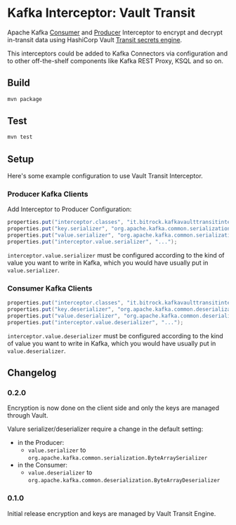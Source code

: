 # Kafka Interceptor: Vault Transit

Apache Kafka [Consumer](https://kafka.apache.org/25/javadoc/org/apache/kafka/clients/consumer/ConsumerInterceptor.html)
and
[Producer](https://kafka.apache.org/25/javadoc/org/apache/kafka/clients/producer/ProducerInterceptor.html)
Interceptor to encrypt and decrypt in-transit data using HashiCorp Vault [Transit secrets engine](https://www.vaultproject.io/docs/secrets/transit).

This interceptors could be added to Kafka Connectors via configuration and to other off-the-shelf components like Kafka REST Proxy, KSQL and so on.

## Build

```bash
mvn package
```

## Test

```bash
mvn test
```

## Setup

Here's some example configuration to use Vault Transit Interceptor.

### Producer Kafka Clients

Add Interceptor to Producer Configuration:

```java
properties.put("interceptor.classes", "it.bitrock.kafkavaulttransitinterceptor.EncryptingProducerInterceptor");
properties.put("key.serializer", "org.apache.kafka.common.serialization.StringSerializer");
properties.put("value.serializer", "org.apache.kafka.common.serialization.StringSerializer");
properties.put("interceptor.value.serializer", "...");
```

`interceptor.value.serializer` must be configured according to the kind of value you want to write in Kafka, which you would have usually put in `value.serializer`.

### Consumer Kafka Clients

```java
properties.put("interceptor.classes", "it.bitrock.kafkavaulttransitinterceptor.DecryptingConsumerInterceptor");
properties.put("key.deserializer", "org.apache.kafka.common.deserialization.StringDeserializer");
properties.put("value.deserializer", "org.apache.kafka.common.deserialization.StringDeserializer");
properties.put("interceptor.value.deserializer", "...");
```

`interceptor.value.deserializer` must be configured according to the kind of value you want to write in Kafka, which you would have usually put in `value.deserializer`.

## Changelog

### 0.2.0

Encryption is now done on the client side and only the keys are managed through Vault.

Valure serializer/deserializer require a change in the default setting:

- in the Producer:
  - `value.serializer` to `org.apache.kafka.common.serialization.ByteArraySerializer`
- in the Consumer:
  - `value.deserializer` to `org.apache.kafka.common.deserialization.ByteArrayDeserializer`

### 0.1.0

Initial release encryption and keys are managed by Vault Transit Engine.

